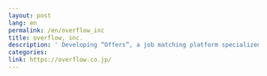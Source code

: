 ```yaml
---
layout: post
lang: en
permalink: /en/overflow_inc
title: overflow, inc.
description: ' Developing “Offers”, a job matching platform specialized in the hiring of engineers and designers wishing to switch jobs or to find a side job. (Currently hiring) '
categories: 
link: https://overflow.co.jp/
---
```

